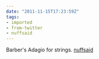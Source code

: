 ```yaml
---
date: "2011-11-15T17:23:59Z"
tags:
- imported
- from-twitter
- nuffsaid
---
```

Barber's Adagio for strings. [nuffsaid](/tags/nuffsaid)
